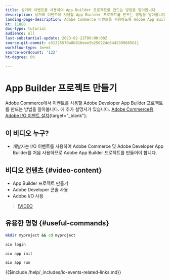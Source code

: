 ```yaml
---
title: 상거래 이벤트를 사용하여 App Builder 프로젝트를 만드는 방법을 알아봅니다
description: 상거래 이벤트에 사용할 App Builder 프로젝트를 만드는 방법을 알아봅니다
landing-page-description: Adobe Commerce 이벤트를 사용하도록 Adobe App Builder 프로젝트를 만드는 방법을 알아봅니다
kt: 11888
doc-type: tutorial
audience: all
last-substantial-update: 2023-02-22T00:00:00Z
source-git-commit: e31325570a0b816eee5b250224d6442399685611
workflow-type: tm+mt
source-wordcount: '122'
ht-degree: 0%

---
```



# App Builder 프로젝트 만들기

Adobe Commerce에서 이벤트를 사용할 Adobe Developer App Builder 프로젝트를 만드는 방법을 알아봅니다. 에 추가 설명서가 있습니다. [Adobe Commerce용 Adobe I/O 이벤트 설치](https://developer.adobe.com/commerce/events/get-started/installation/){target="_blank"}.

## 이 비디오 누구?

* 개발자는 I/O 이벤트를 사용하여 Adobe Commerce 및 Adobe Developer App Builder를 처음 사용하므로 Adobe App Builder 프로젝트를 만들어야 합니다.

## 비디오 컨텐츠 {#video-content}

* App Builder 프로젝트 만들기
* Adobe Developer 콘솔 사용
* Adobe I/O 사용

>[!VIDEO](https://video.tv.adobe.com/v/3415797)

## 유용한 명령 {#useful-commands}

```bash
mkdir myproject && cd myproject

aio login

aio app init

aio app run
```

{{$include /help/_includes/io-events-related-links.md}}
